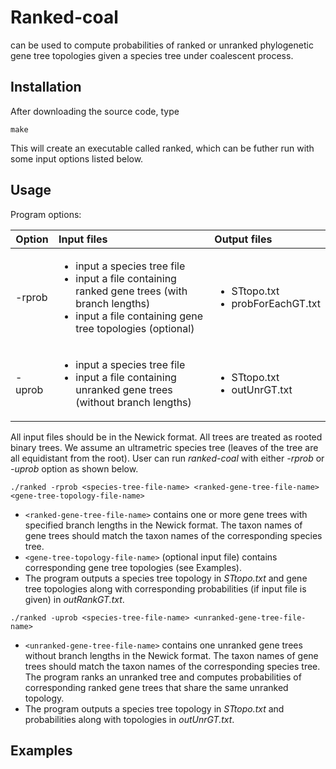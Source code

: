 # Ranked-coal 
can be used to compute probabilities of ranked or unranked phylogenetic gene tree topologies given a species tree under coalescent process.  

## Installation
After downloading the source code, type
```
make
```
This will create an executable called ranked, which can be futher run with some input options listed below.

## Usage
Program options:

| Option        | Input files   | Output files                   |
| ------------- |:-------------| :------------------------------|
| -rprob        | <ul><li>input a species tree file</li><li>input a file containing ranked gene trees (with branch lengths)</li><li> input a file containing gene tree topologies (optional)</li></ul>|<ul><li>STtopo.txt</li><li>probForEachGT.txt</li></ul>|
| -uprob        | <ul><li>input a species tree file</li><li>input a file containing unranked gene trees (without branch lengths)</li></ul>| <ul><li>STtopo.txt</li><li>outUnrGT.txt</li></ul>|

All input files should be in the Newick format. All trees are treated as rooted binary trees. We assume an ultrametric species tree (leaves of the tree are all equidistant from the root). User can run *ranked-coal* with either *-rprob* or *-uprob* option as shown below.  

```
./ranked -rprob <species-tree-file-name> <ranked-gene-tree-file-name> <gene-tree-topology-file-name>
```
* ```<ranked-gene-tree-file-name>``` contains one or more gene trees with specified branch lengths in the Newick format. The taxon names of gene trees should match the taxon names of the corresponding species tree.   
* ```<gene-tree-topology-file-name>``` (optional input file) contains corresponding gene tree topologies (see Examples). 
* The program outputs a species tree topology in *STtopo.txt* and gene tree topologies along with corresponding probabilities (if input file is given) in *outRankGT.txt*.
  
```
./ranked -uprob <species-tree-file-name> <unranked-gene-tree-file-name>
```
* ```<unranked-gene-tree-file-name>``` contains one unranked gene trees without branch lengths in the Newick format. The taxon names of gene trees should match the taxon names of the corresponding species tree. The program ranks an unranked tree and computes probabilities of corresponding ranked gene trees that share the same unranked topology.   
* The program outputs a species tree topology in *STtopo.txt* and probabilities along with topologies in *outUnrGT.txt*.

## Examples

